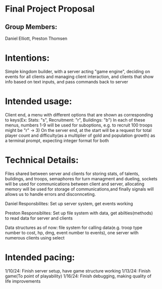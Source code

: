 # Final Project Proposal

## Group Members:

Daniel Elliott, Preston Thomsen
       
# Intentions:

Simple kingdom builder, with a server acting "game engine", deciding on events for all clients and managing client interaction, and clients that show info based on text inputs, and pass commands back to server
    
# Intended usage:

Client end, a menu with different options that are shown as corresponding to keys(Ex: Stats: "s", Recruitment: "r", Buildings: "b") In each of these menus, numbers 1-9 will be used for suboptions, e.g. to recruit 100 troops might be "r" -> 3) On the server end, at the start will be a request for total player count and difficulty(as a multiplier of gold and population growth) as a terminal prompt, expecting integer format for both
  
# Technical Details:
Files shared between server and clients for storing stats, of talents, buildings, and troops, semaphores for turn managment and dueling, sockets will be used for communications between client and server, allocating memory will be used for storage of communications,and finally signals will allows us to handle errors and disconnceting.

Daniel Responsbilites: Set up server system, get events working

Preston Responsiblites: Set up file system with data, get abilties(methods) to read data for server and clients

Data structures as of now: file system for calling data(e.g. troop type number to cost, hp, dmg, event number to events), one server with numerous clients using select
    
# Intended pacing:

1/10/24: Finish server setup, have game structure working
1/13/24: Finish game(To point of playability)
1/16/24: Finish debugging, making quality of life improvements
